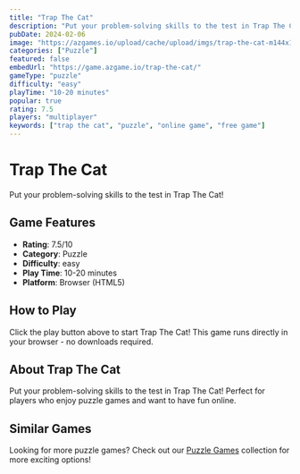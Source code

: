 ```yaml
---
title: "Trap The Cat"
description: "Put your problem-solving skills to the test in Trap The Cat!"
pubDate: 2024-02-06
image: "https://azgames.io/upload/cache/upload/imgs/trap-the-cat-m144x144.webp"
categories: ["Puzzle"]
featured: false
embedUrl: "https://game.azgame.io/trap-the-cat/"
gameType: "puzzle"
difficulty: "easy"
playTime: "10-20 minutes"
popular: true
rating: 7.5
players: "multiplayer"
keywords: ["trap the cat", "puzzle", "online game", "free game"]
---
```


# Trap The Cat

Put your problem-solving skills to the test in Trap The Cat!

## Game Features

- **Rating**: 7.5/10
- **Category**: Puzzle
- **Difficulty**: easy
- **Play Time**: 10-20 minutes
- **Platform**: Browser (HTML5)

## How to Play

Click the play button above to start Trap The Cat! This game runs directly in your browser - no downloads required.

## About Trap The Cat

Put your problem-solving skills to the test in Trap The Cat! Perfect for players who enjoy puzzle games and want to have fun online.

## Similar Games

Looking for more puzzle games? Check out our [Puzzle Games](/categories/puzzle) collection for more exciting options!
